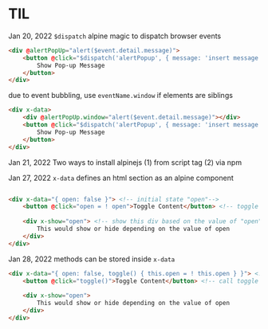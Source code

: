 # TIL

Jan 20, 2022
`$dispatch` alpine magic to dispatch browser events 
```html
<div @alertPopUp="alert($event.detail.message)">
    <button @click="$dispatch('alertPopup', { message: 'insert message to show' })">
        Show Pop-up Message
    </button>
</div>
```
due to event bubbling, use `eventName.window` if elements are siblings
```html
<div x-data>
	<div @alertPopUp.window="alert($event.detail.message)"></div>
    <button @click="$dispatch('alertPopup', { message: 'insert message to show' })">
        Show Pop-up Message
    </button>
</div>
```

Jan 21, 2022
Two ways to install alpinejs
(1) from script tag
(2) via npm

Jan 27, 2022
`x-data` defines an html section as an alpine component
```html

<div x-data="{ open: false }"> <!-- initial state "open"-->
    <button @click="open = ! open">Toggle Content</button> <!-- toggle initial state "open" from true to false and vice-versa -->
 
    <div x-show="open"> <!-- show this div based on the value of "open" if open = true then show; if open = false then hide -->
        This would show or hide depending on the value of open
    </div>
</div>
```

Jan 28, 2022
methods can be stored inside `x-data`
```html
<div x-data="{ open: false, toggle() { this.open = ! this.open } }"> <!-- toggle method changes "open" state from false to true and vice-versa -->
    <button @click="toggle()">Toggle Content</button> <!-- call toggle method inside x-data initial data -->
 
    <div x-show="open">
        This would show or hide depending on the value of open
    </div>
</div>
```


